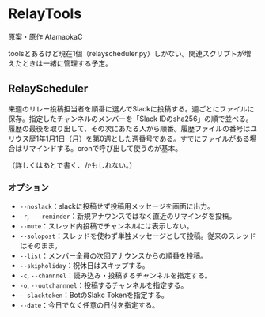 # RelayTools

原案・原作 AtamaokaC

toolsとあるけど現在1個（relayscheduler.py）しかない。関連スクリプトが増えたときは一緒に管理する予定。

## RelayScheduler

来週のリレー投稿担当者を順番に選んでSlackに投稿する。週ごとにファイルに保存。指定したチャンネルのメンバーを「Slack IDのsha256」の順で並べる。履歴の最後を取り出して、その次にあたる人から順番。履歴ファイルの番号はユリウス歴1年1月1日（月）を第0週とした週番号である。すでにファイルがある場合はリマインドする。cronで呼び出して使うのが基本。

（詳しくはあとで書く、かもしれない。）

### オプション

- `--noslack`：slackに投稿せず投稿用メッセージを画面に出力。
- `-r`, ` --reminder`：新規アナウンスではなく直近のリマインダを投稿。
- `--mute`：スレッド内投稿でチャンネルには表示しない。
- `--solopost`：スレッドを使わず単独メッセージとして投稿。従来のスレッドはそのまま。
- `--list`：メンバー全員の次回アナウンスからの順番を投稿。
- `--skipholiday`：祝休日はスキップする。
- `-c`, `--channnel`：読み込み・投稿するチャンネルを指定する。
- `-o`, `--outchannnel`：投稿するチャンネルを指定する。
- `--slacktoken`：BotのSlakc Tokenを指定する。
- `--date`：今日でなく任意の日付を指定する。